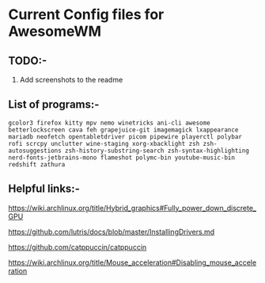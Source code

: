 # Current Config files for AwesomeWM

## TODO:-
1) Add screenshots to the readme

## List of programs:-


```
gcolor3 firefox kitty mpv nemo winetricks ani-cli awesome betterlockscreen cava feh grapejuice-git imagemagick lxappearance mariadb neofetch opentabletdriver picom pipewire playerctl polybar rofi scrcpy unclutter wine-staging xorg-xbacklight zsh zsh-autosuggestions zsh-history-substring-search zsh-syntax-highlighting nerd-fonts-jetbrains-mono flameshot polymc-bin youtube-music-bin redshift zathura
```


## Helpful links:-

https://wiki.archlinux.org/title/Hybrid_graphics#Fully_power_down_discrete_GPU

https://github.com/lutris/docs/blob/master/InstallingDrivers.md

https://github.com/catppuccin/catppuccin

https://wiki.archlinux.org/title/Mouse_acceleration#Disabling_mouse_acceleration
